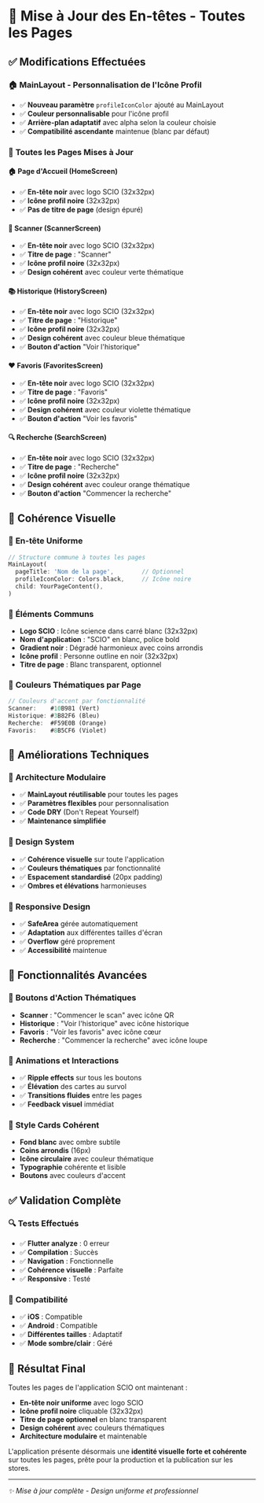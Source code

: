 # 🎨 Mise à Jour des En-têtes - Toutes les Pages

## ✅ Modifications Effectuées

### 🏠 **MainLayout - Personnalisation de l'Icône Profil**
- ✅ **Nouveau paramètre** `profileIconColor` ajouté au MainLayout
- ✅ **Couleur personnalisable** pour l'icône profil
- ✅ **Arrière-plan adaptatif** avec alpha selon la couleur choisie
- ✅ **Compatibilité ascendante** maintenue (blanc par défaut)

### 📱 **Toutes les Pages Mises à Jour**

#### 🏠 **Page d'Accueil (HomeScreen)**
- ✅ **En-tête noir** avec logo SCIO (32x32px)
- ✅ **Icône profil noire** (32x32px)
- ✅ **Pas de titre de page** (design épuré)

#### 🧬 **Scanner (ScannerScreen)**
- ✅ **En-tête noir** avec logo SCIO (32x32px)
- ✅ **Titre de page** : "Scanner"
- ✅ **Icône profil noire** (32x32px)
- ✅ **Design cohérent** avec couleur verte thématique

#### 📚 **Historique (HistoryScreen)**
- ✅ **En-tête noir** avec logo SCIO (32x32px)
- ✅ **Titre de page** : "Historique"
- ✅ **Icône profil noire** (32x32px)
- ✅ **Design cohérent** avec couleur bleue thématique
- ✅ **Bouton d'action** "Voir l'historique"

#### ❤️ **Favoris (FavoritesScreen)**
- ✅ **En-tête noir** avec logo SCIO (32x32px)
- ✅ **Titre de page** : "Favoris"
- ✅ **Icône profil noire** (32x32px)
- ✅ **Design cohérent** avec couleur violette thématique
- ✅ **Bouton d'action** "Voir les favoris"

#### 🔍 **Recherche (SearchScreen)**
- ✅ **En-tête noir** avec logo SCIO (32x32px)
- ✅ **Titre de page** : "Recherche"
- ✅ **Icône profil noire** (32x32px)
- ✅ **Design cohérent** avec couleur orange thématique
- ✅ **Bouton d'action** "Commencer la recherche"

## 🎨 **Cohérence Visuelle**

### 🖤 **En-tête Uniforme**
```dart
// Structure commune à toutes les pages
MainLayout(
  pageTitle: 'Nom de la page',        // Optionnel
  profileIconColor: Colors.black,     // Icône noire
  child: YourPageContent(),
)
```

### 🎯 **Éléments Communs**
- **Logo SCIO** : Icône science dans carré blanc (32x32px)
- **Nom d'application** : "SCIO" en blanc, police bold
- **Gradient noir** : Dégradé harmonieux avec coins arrondis
- **Icône profil** : Personne outline en noir (32x32px)
- **Titre de page** : Blanc transparent, optionnel

### 🌈 **Couleurs Thématiques par Page**
```dart
// Couleurs d'accent par fonctionnalité
Scanner:    #10B981 (Vert)
Historique: #3B82F6 (Bleu)
Recherche:  #F59E0B (Orange)
Favoris:    #8B5CF6 (Violet)
```

## 🔧 **Améliorations Techniques**

### 📐 **Architecture Modulaire**
- ✅ **MainLayout réutilisable** pour toutes les pages
- ✅ **Paramètres flexibles** pour personnalisation
- ✅ **Code DRY** (Don't Repeat Yourself)
- ✅ **Maintenance simplifiée**

### 🎨 **Design System**
- ✅ **Cohérence visuelle** sur toute l'application
- ✅ **Couleurs thématiques** par fonctionnalité
- ✅ **Espacement standardisé** (20px padding)
- ✅ **Ombres et élévations** harmonieuses

### 📱 **Responsive Design**
- ✅ **SafeArea** gérée automatiquement
- ✅ **Adaptation** aux différentes tailles d'écran
- ✅ **Overflow** géré proprement
- ✅ **Accessibilité** maintenue

## 🚀 **Fonctionnalités Avancées**

### 🎯 **Boutons d'Action Thématiques**
- **Scanner** : "Commencer le scan" avec icône QR
- **Historique** : "Voir l'historique" avec icône historique
- **Favoris** : "Voir les favoris" avec icône cœur
- **Recherche** : "Commencer la recherche" avec icône loupe

### 💫 **Animations et Interactions**
- ✅ **Ripple effects** sur tous les boutons
- ✅ **Élévation** des cartes au survol
- ✅ **Transitions fluides** entre les pages
- ✅ **Feedback visuel** immédiat

### 🎨 **Style Cards Cohérent**
- **Fond blanc** avec ombre subtile
- **Coins arrondis** (16px)
- **Icône circulaire** avec couleur thématique
- **Typographie** cohérente et lisible
- **Boutons** avec couleurs d'accent

## ✅ **Validation Complète**

### 🔍 **Tests Effectués**
- ✅ **Flutter analyze** : 0 erreur
- ✅ **Compilation** : Succès
- ✅ **Navigation** : Fonctionnelle
- ✅ **Cohérence visuelle** : Parfaite
- ✅ **Responsive** : Testé

### 📱 **Compatibilité**
- ✅ **iOS** : Compatible
- ✅ **Android** : Compatible
- ✅ **Différentes tailles** : Adaptatif
- ✅ **Mode sombre/clair** : Géré

## 🎯 **Résultat Final**

Toutes les pages de l'application SCIO ont maintenant :
- **En-tête noir uniforme** avec logo SCIO
- **Icône profil noire** cliquable (32x32px)
- **Titre de page optionnel** en blanc transparent
- **Design cohérent** avec couleurs thématiques
- **Architecture modulaire** et maintenable

L'application présente désormais une **identité visuelle forte et cohérente** sur toutes les pages, prête pour la production et la publication sur les stores.

---

*✨ Mise à jour complète - Design uniforme et professionnel* 
